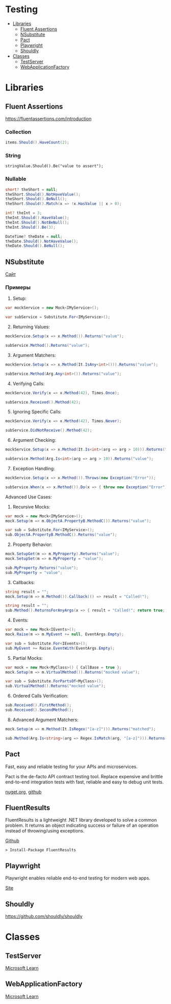 # Testing
* [Libraries](#libraries)  
  * [Fluent Assertions](#fluent-assertions)
  * [NSubstitute](#nsubstitute)
  * [Pact](#pact)
  * [Playwright](#playwright)
  * [Shouldly](#shouldly)
* [Classes](#classes)
  * [TestServer](#testserver)
  * [WebApplicationFactory](#webapplicationfactory)

# Libraries
## Fluent Assertions
https://fluentassertions.com/introduction
### Collection
```csharp
items.Should().HaveCount(2);
```
### String
```sharp
stringValue.Should().Be("value to assert");
```
### Nullable
```csharp
short? theShort = null;
theShort.Should().NotHaveValue();
theShort.Should().BeNull();
theShort.Should().Match(x => !x.HasValue || x > 0);

int? theInt = 3;
theInt.Should().HaveValue();
theInt.Should().NotBeNull();
theInt.Should().Be(3);

DateTime? theDate = null;
theDate.Should().NotHaveValue();
theDate.Should().BeNull();
```

## NSubstitute
[Сайт](https://nsubstitute.github.io/)  
### Примеры
1. Setup:
```csharp
var mockService = new Mock<IMyService>();

var subService = Substitute.For<IMyService>();
```
2. Returning Values:
```csharp
mockService.Setup(x => x.Method()).Returns("value");

subService.Method().Returns("value");
```
3. Argument Matchers:
```csharp
mockService.Setup(x => x.Method(It.IsAny<int>())).Returns("value");

subService.Method(Arg.Any<int>()).Returns("value");
```
4. Verifying Calls:
```csharp
mockService.Verify(x => x.Method(42), Times.Once);

subService.Received().Method(42);
```
5. Ignoring Specific Calls:
```csharp
mockService.Verify(x => x.Method(42), Times.Never);

subService.DidNotReceive().Method(42);
```
6. Argument Checking:
```csharp
mockService.Setup(x => x.Method(It.Is<int>(arg => arg > 10))).Returns("value");

subService.Method(Arg.Is<int>(arg => arg > 10)).Returns("value");
```
7. Exception Handling:
```csharp
mockService.Setup(x => x.Method()).Throws(new Exception("Error"));

subService.When(x => x.Method()).Do(x => { throw new Exception("Error"); });
```
Advanced Use Cases:
1. Recursive Mocks:
```csharp
var mock = new Mock<IMyService>();
mock.Setup(m => m.ObjectA.PropertyB.MethodC()).Returns("value");

var sub = Substitute.For<IMyService>();
sub.ObjectA.PropertyB.MethodC().Returns("value");
```
2. Property Behavior:
```csharp
mock.SetupGet(m => m.MyProperty).Returns("value");
mock.SetupSet(m => m.MyProperty = "value");

sub.MyProperty.Returns("value");
sub.MyProperty = "value";
```
3. Callbacks:
```csharp
string result = "";
mock.Setup(m => m.Method()).Callback(() => result = "Called!");

string result = "";
sub.Method().ReturnsForAnyArgs(x => { result = "Called!"; return true; });
```
4. Events:
```csharp
var mock = new Mock<IEvents>();
mock.Raise(m => m.MyEvent += null, EventArgs.Empty);

var sub = Substitute.For<IEvents>();
sub.MyEvent += Raise.EventWith(EventArgs.Empty);
```
5. Partial Mocks:
```csharp
var mock = new Mock<MyClass>() { CallBase = true };
mock.Setup(m => m.VirtualMethod()).Returns("mocked value");

var sub = Substitute.ForPartsOf<MyClass>();
sub.VirtualMethod().Returns("mocked value");
```
6. Ordered Calls Verification:
```csharp
sub.Received().FirstMethod();
sub.Received().SecondMethod();
```
8. Advanced Argument Matchers:
```csharp
mock.Setup(m => m.Method(It.IsRegex("[a-z]"))).Returns("matched");

sub.Method(Arg.Is<string>(arg => Regex.IsMatch(arg, "[a-z]"))).Returns("matched");
```

## Pact
Fast, easy and reliable testing for your APIs and microservices.

Pact is the de-facto API contract testing tool. Replace expensive and brittle end-to-end integration tests with fast, reliable and easy to debug unit tests.

[nuget.org](https://www.nuget.org/packages/PactNet), [github](https://github.com/pact-foundation/pact-net)

## FluentResults
FluentResults is a lightweight .NET library developed to solve a common problem. It returns an object indicating success or failure of an operation instead of throwing/using exceptions.

[Github](https://github.com/altmann/FluentResults)
```
> Install-Package FluentResults
```
## Playwright
Playwright enables reliable end-to-end testing for modern web apps.

[Site](https://playwright.dev/)

## Shouldly
https://github.com/shouldly/shouldly

# Classes
## TestServer
[Microsoft Learn](https://learn.microsoft.com/en-us/dotnet/api/microsoft.aspnetcore.testhost.testserver?view=aspnetcore-8.0)
## WebApplicationFactory
[Microsoft Learn](https://learn.microsoft.com/en-us/dotnet/api/microsoft.aspnetcore.mvc.testing.webapplicationfactory-1?view=aspnetcore-8.0)
